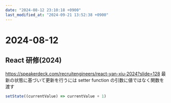 ```yaml
---
date: "2024-08-12 23:10:18 +0900"
last_modified_at: "2024-09-21 13:52:38 +0900"
---
```


# 2024-08-12
## React 研修(2024)
https://speakerdeck.com/recruitengineers/react-yan-xiu-2024?slide=128
最新の状態に基づいて更新を行うには setter function の引数に値ではなく関数を渡す

```js
setState((currentValue) => currentValue + 1)
```

